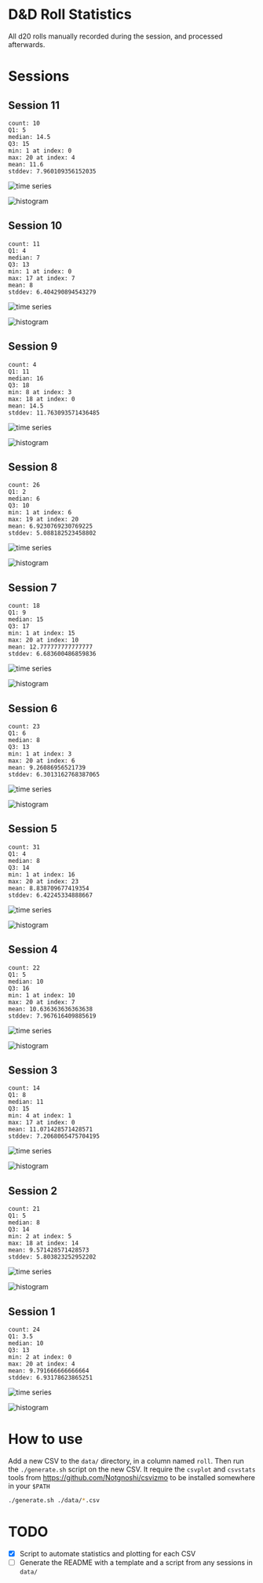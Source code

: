 # D&D Roll Statistics

All d20 rolls manually recorded during the session, and processed afterwards.

# Sessions

## Session 11

```
count: 10
Q1: 5
median: 14.5
Q3: 15
min: 1 at index: 0
max: 20 at index: 4
mean: 11.6
stddev: 7.960109356152035
```

![time series](./figures/session-11-time-series.png)

![histogram](./figures/session-11-histogram.png)

## Session 10

```
count: 11
Q1: 4
median: 7
Q3: 13
min: 1 at index: 0
max: 17 at index: 7
mean: 8
stddev: 6.404290894543279
```

![time series](./figures/session-10-time-series.png)

![histogram](./figures/session-10-histogram.png)

## Session 9

```
count: 4
Q1: 11
median: 16
Q3: 18
min: 8 at index: 3
max: 18 at index: 0
mean: 14.5
stddev: 11.763093571436485
```

![time series](./figures/session-09-time-series.png)

![histogram](./figures/session-09-histogram.png)

## Session 8

```
count: 26
Q1: 2
median: 6
Q3: 10
min: 1 at index: 6
max: 19 at index: 20
mean: 6.9230769230769225
stddev: 5.088182523458802
```

![time series](./figures/session-08-time-series.png)

![histogram](./figures/session-08-histogram.png)

## Session 7

```
count: 18
Q1: 9
median: 15
Q3: 17
min: 1 at index: 15
max: 20 at index: 10
mean: 12.777777777777777
stddev: 6.683600486859836
```

![time series](./figures/session-07-time-series.png)

![histogram](./figures/session-07-histogram.png)

## Session 6

```
count: 23
Q1: 6
median: 8
Q3: 13
min: 1 at index: 3
max: 20 at index: 6
mean: 9.26086956521739
stddev: 6.3013162768387065
```

![time series](./figures/session-06-time-series.png)

![histogram](./figures/session-06-histogram.png)

## Session 5

```
count: 31
Q1: 4
median: 8
Q3: 14
min: 1 at index: 16
max: 20 at index: 23
mean: 8.838709677419354
stddev: 6.42245334888667
```

![time series](./figures/session-05-time-series.png)

![histogram](./figures/session-05-histogram.png)

## Session 4

```
count: 22
Q1: 5
median: 10
Q3: 16
min: 1 at index: 10
max: 20 at index: 7
mean: 10.636363636363638
stddev: 7.967616409885619
```

![time series](./figures/session-04-time-series.png)

![histogram](./figures/session-04-histogram.png)

## Session 3

```
count: 14
Q1: 8
median: 11
Q3: 15
min: 4 at index: 1
max: 17 at index: 0
mean: 11.071428571428571
stddev: 7.2068065475704195
```

![time series](./figures/session-03-time-series.png)

![histogram](./figures/session-03-histogram.png)

## Session 2

```
count: 21
Q1: 5
median: 8
Q3: 14
min: 2 at index: 5
max: 18 at index: 14
mean: 9.571428571428573
stddev: 5.803823252952202
```

![time series](./figures/session-02-time-series.png)

![histogram](./figures/session-02-histogram.png)

## Session 1

```
count: 24
Q1: 3.5
median: 10
Q3: 13
min: 2 at index: 0
max: 20 at index: 4
mean: 9.791666666666664
stddev: 6.93178623865251
```

![time series](./figures/session-01-time-series.png)

![histogram](./figures/session-01-histogram.png)

# How to use

Add a new CSV to the `data/` directory, in a column named `roll`. Then run the `./generate.sh`
script on the new CSV. It require the `csvplot` and `csvstats` tools from
https://github.com/Notgnoshi/csvizmo to be installed somewhere in your `$PATH`

```sh
./generate.sh ./data/*.csv
```

# TODO

* [x] Script to automate statistics and plotting for each CSV
* [ ] Generate the README with a template and a script from any sessions in `data/`
